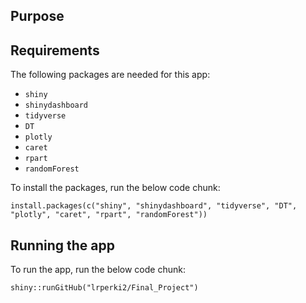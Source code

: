 ## Purpose


## Requirements

The following packages are needed for this app:

  + `shiny`
  + `shinydashboard`
  + `tidyverse`
  + `DT`
  + `plotly`
  + `caret`
  + `rpart`
  + `randomForest`

To install the packages, run the below code chunk:

```{r}
install.packages(c("shiny", "shinydashboard", "tidyverse", "DT", "plotly", "caret", "rpart", "randomForest"))
```

## Running the app

To run the app, run the below code chunk:

```{r}
shiny::runGitHub("lrperki2/Final_Project")
```
